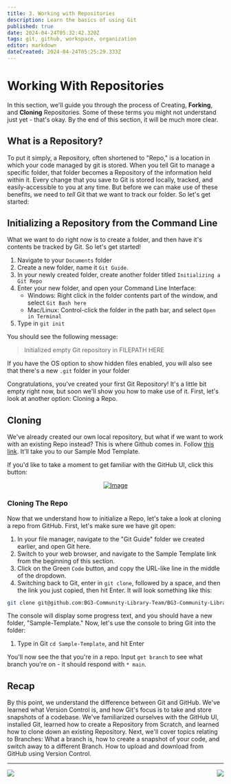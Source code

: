 ```yaml
---
title: 3. Working with Repositories
description: Learn the basics of using Git
published: true
date: 2024-04-24T05:32:42.320Z
tags: git, github, workspace, organization
editor: markdown
dateCreated: 2024-04-24T05:25:29.333Z
---
```


# Working With Repositories
In this section, we'll guide you through the process of Creating, **Forking**, and **Cloning** Repositories. Some of these terms you might not understand just yet - that's okay. By the end of this section, it will be much more clear.

## What is a Repository?
To put it simply, a Repository, often shortened to "Repo," is a location in which your code managed by git is stored. When you tell Git to manage a specific folder, that folder becomes a Repository of the information held within it. Every change that you save to Git is stored locally, tracked, and easily-accessible to you at any time. But before we can make use of these benefits, we need to *tell* Git that we want to track our folder. So let's get started:

## Initializing a Repository from the Command Line
What we want to do right now is to create a folder, and then have it's contents be tracked by Git. So let's get started!

1. Navigate to your `Documents` folder
2. Create a new folder, name it `Git Guide`.
3. In your newly created folder, create another folder titled `Initializing a Git Repo`
4. Enter your new folder, and open your Command Line Interface:
   - Windows: Right click in the folder contents part of the window, and select `Git Bash here`
   - Mac/Linux: Control-click the folder in the path bar, and select `Open in Terminal`
5. Type in `git init`

You should see the following message:
> Initialized empty Git repository in FILEPATH HERE

If you have the OS option to show hidden files enabled, you will also see that there's a new `.git` folder in your folder

Congratulations, you've created your first Git Repository! It's a little bit empty right now, but soon we'll show you how to make use of it. First, let's look at another option: Cloning a Repo.

## Cloning
We've already created our own local repository, but what if we want to work with an existing Repo instead? This is where Github comes in. Follow [this link](https://github.com/BG3-Community-Library-Team/Sample-Template). It'll take you to our Sample Mod Template. 

If you'd like to take a moment to get familiar with the GitHub UI, click this button:



<div style="text-align:center">

[![Image](https://img.shields.io/badge/Check_Out-Getting_Familiar_with_GitHub-orange?style=for-the-badge)](https://github.com/BG3-Community-Library-Team/BG3-Community-Library/wiki/_Modders-Guide-to-Git:-Getting-Familiar-with-GitHub)
</div>

### Cloning The Repo
Now that we understand how to initialize a Repo, let's take a look at cloning a repo from GitHub. First, let's make sure we have git open:

1. In your file manager, navigate to the "Git Guide" folder we created earlier, and open Git here.
2. Switch to your web browser, and navigate to the Sample Template link from the beginning of this section.
3. Click on the Green `Code` button, and copy the URL-like line in the middle of the dropdown.
4. Switching back to Git, enter in `git clone`, followed by a space, and then the link you just copied, then hit Enter. It will look something like this:
```bash
git clone git@github.com:BG3-Community-Library-Team/BG3-Community-Library.git
```

The console will display some progress text, and you should have a new folder, "Sample-Template." Now, let's use the console to bring Git into the folder:
1. Type in Git `cd Sample-Template`, and hit Enter

You'll now see the that you're in a repo. Input `get branch` to see what branch you're on - it should respond with `* main`.

## Recap
By this point, we understand the difference between Git and GitHub. We've learned what Version Control is, and how Git's focus is to take and store snapshots of a codebase. We've familiarized ourselves with the GitHub UI, installed Git, learned how to create a Repository from Scratch, and learned how to clone down an existing Repository. Next, we'll cover topics relating to Branches: What a branch is, how to create a snapshot of your code, and switch away to a different Branch. How to upload and download from GitHub using Version Control.

---


[<img align="left" src="https://img.shields.io/badge/Previous-The_Difference_Between_Git_and_GitHub-blue?style=for-the-badge">](https://github.com/BG3-Community-Library-Team/BG3-Community-Library/wiki/_Modders-Guide-to-Git:-The-Difference-Between-Git-and-GitHub)
 [<img align="right" src="https://img.shields.io/static/v1?label=Next&message=Branch+Management&color=2ea44f&style=for-the-badge">](https://github.com/BG3-Community-Library-Team/BG3-Community-Library/wiki/_Modders-Guide-to-Git:-Branch-Management)